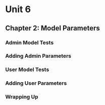 # Unit 6
## Chapter 2: Model Parameters

### Admin Model Tests

### Adding Admin Parameters

### User Model Tests

### Adding User Parameters

### Wrapping Up
